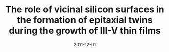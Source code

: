 ---
title: "The role of vicinal silicon surfaces in the formation of epitaxial twins during the growth of III-V thin films"
collection: publications
permalink: /publication/2011-12-01-The-role-of-vicinal-silicon-surfaces-in-the-formation-of-epitaxial-twins-during-the-growth-of-III-V-thin-films
date: 2011-12-01
venue: 'Journal of applied physics'
paperurl: 'https://doi.org/10.1063/1.3671022'
citation: '<b>Devenyi, G A</b>, Woo, S Y, Ghanad-Tavakoli, S, Hughes, R A, Kleiman, R N, Botton, G A, Preston, J S, &quot;<i>The role of vicinal silicon surfaces in the formation of epitaxial twins during the growth of III-V thin films</i>.&quot; Journal of applied physics, 2011.'
---